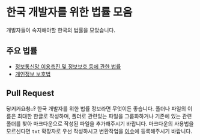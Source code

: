 # 한국 개발자를 위한 법률 모음
개발자들이 숙지해야할 한국의 법률을 모았습니다.

## 주요 법률
- [정보통신망 이용촉진 및 정보보호 등에 관한 법률](http://www.law.go.kr/법령/정보통신망%20이용촉진%20및%20정보보호%20등에%20관한%20법률)
- [개인정보 보호법](http://www.law.go.kr/법령/개인정보%20보호법)

<!--
## 프로그램 개발 시 주의사항
- 비밀번호 암호화

## 실무 활동 시 주의사항
- 프리랜서
  - 사업자 등록
  
## 기타
> 아직 내용이 없습니다. 좋은 정보가 있다면 PR 부탁드립니다! PR 넣을 때는 이부분 주석을 풀어주세요!

-->

## Pull Request
~~당기기요청..?~~
한국 개발자를 위한 법률 정보라면 무엇이든 좋습니다.
폴더나 파일의 이름은 최대한 한글로 작성하며,
폴더로 관련있는 파일을
그룹화하거나 기존에 있는 관련 폴더를 찾아
마크다운으로 작성된 파일을 추가해주시기 바랍니다.
마크다운의 사용법을 모르신다면 `txt` 확장자로 우선 작성하시고
변환작업을 [이슈](https://github.com/tmdgus0084/kor-law-for-dev/issues)에 
등록해주시기 바랍니다.
